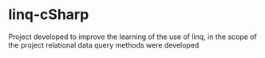 # linq-cSharp

Project developed to improve the learning of the use of linq, in the scope of the project relational data query methods were developed 

